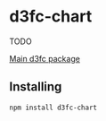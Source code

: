 # d3fc-chart

TODO

[Main d3fc package](https://github.com/ScottLogic/d3fc)

## Installing

```bash
npm install d3fc-chart
```
